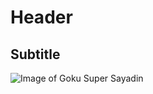 # Header
## Subtitle

![Image of Goku Super Sayadin](https://i.pinimg.com/736x/22/a3/f6/22a3f66ad100ab68dc787d4b483308ca.jpg)
